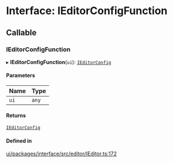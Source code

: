 # Interface: IEditorConfigFunction

## Callable

### IEditorConfigFunction

▸ **IEditorConfigFunction**(`ui`): [`IEditorConfig`](IEditorConfig.md)

#### Parameters

| Name | Type |
| :------ | :------ |
| `ui` | `any` |

#### Returns

[`IEditorConfig`](IEditorConfig.md)

#### Defined in

[ui/packages/interface/src/editor/IEditor.ts:172](https://github.com/leaferjs/leafer-ui/blob/a39c489/packages/interface/src/editor/IEditor.ts#L172)
